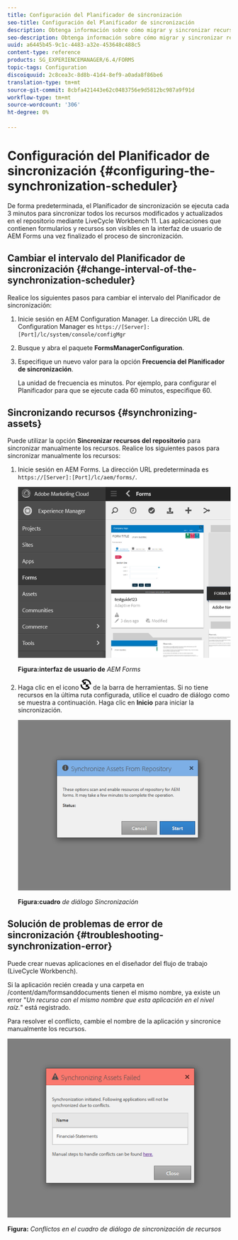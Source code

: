 ```yaml
---
title: Configuración del Planificador de sincronización
seo-title: Configuración del Planificador de sincronización
description: Obtenga información sobre cómo migrar y sincronizar recursos, configurar el Planificador de sincronización y utilizar carpetas para organizar recursos.
seo-description: Obtenga información sobre cómo migrar y sincronizar recursos, configurar el Planificador de sincronización y utilizar carpetas para organizar recursos.
uuid: a6445b45-9c1c-4483-a32e-453648c488c5
content-type: reference
products: SG_EXPERIENCEMANAGER/6.4/FORMS
topic-tags: Configuration
discoiquuid: 2c8cea3c-8d8b-41d4-8ef9-a0ada8f86be6
translation-type: tm+mt
source-git-commit: 8cbfa421443e62c0483756e9d5812bc987a9f91d
workflow-type: tm+mt
source-wordcount: '306'
ht-degree: 0%

---
```



# Configuración del Planificador de sincronización {#configuring-the-synchronization-scheduler}

De forma predeterminada, el Planificador de sincronización se ejecuta cada 3 minutos para sincronizar todos los recursos modificados y actualizados en el repositorio mediante LiveCycle Workbench 11. Las aplicaciones que contienen formularios y recursos son visibles en la interfaz de usuario de AEM Forms una vez finalizado el proceso de sincronización.

## Cambiar el intervalo del Planificador de sincronización {#change-interval-of-the-synchronization-scheduler}

Realice los siguientes pasos para cambiar el intervalo del Planificador de sincronización:

1. Inicie sesión en AEM Configuration Manager. La dirección URL de Configuration Manager es `https://[Server]:[Port]/lc/system/console/configMgr`

1. Busque y abra el paquete **FormsManagerConfiguration**.

1. Especifique un nuevo valor para la opción **Frecuencia del Planificador de sincronización**.

   La unidad de frecuencia es minutos. Por ejemplo, para configurar el Planificador para que se ejecute cada 60 minutos, especifique 60.

## Sincronizando recursos {#synchronizing-assets}

Puede utilizar la opción **Sincronizar recursos del repositorio** para sincronizar manualmente los recursos. Realice los siguientes pasos para sincronizar manualmente los recursos:

1. Inicie sesión en AEM Forms. La dirección URL predeterminada es `https://[Server]:[Port]/lc/aem/forms/`.

   ![Interfaz de usuario de AEM Forms](assets/aem_forms_ui.png)

   **Figura:interfaz de usuario de** *AEM Forms*

1. Haga clic en el icono ![aem6forms_sync](assets/aem6forms_sync.png) de la barra de herramientas. Si no tiene recursos en la última ruta configurada, utilice el cuadro de diálogo como se muestra a continuación. Haga clic en **Inicio** para iniciar la sincronización.

   ![Cuadro de diálogo Sincronización](assets/migrate-and-syncronize.png)

   **Figura:cuadro** *de diálogo Sincronización*

## Solución de problemas de error de sincronización {#troubleshooting-synchronization-error}

Puede crear nuevas aplicaciones en el diseñador del flujo de trabajo (LiveCycle Workbench).

Si la aplicación recién creada y una carpeta en /content/dam/formsanddocuments tienen el mismo nombre, ya existe un error &quot;*Un recurso con el mismo nombre que esta aplicación en el nivel raíz.*&quot; está registrado.

Para resolver el conflicto, cambie el nombre de la aplicación y sincronice manualmente los recursos.

![Conflictos en el cuadro de diálogo de sincronización de recursos](assets/sync-conflict.png)

**Figura:** *Conflictos en el cuadro de diálogo de sincronización de recursos*

